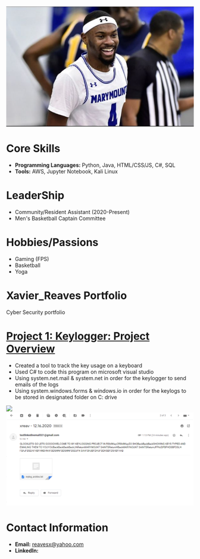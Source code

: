 ![](/images/zae%20smiling.PNG)

# Core Skills
- **Programming Languages:** Python, Java, HTML/CSS/JS, C#, SQL
- **Tools:** AWS, Jupyter Notebook, Kali Linux

# LeaderShip
- Community/Resident Assistant (2020-Present)
- Men's Basketball Captain Committee

# Hobbies/Passions
- Gaming (FPS)
- Basketball
- Yoga

# Xavier_Reaves Portfolio
Cyber Security portfolio 

# [Project 1: Keylogger: Project Overview](https://github.com/ayezaee/Keylogger)
* Created a tool to track the key usage on a keyboard
* Used C# to code this program on microsoft visual studio 
* Using system.net.mail & system.net in order for the keylogger to send emails of the logs
* Using system.windows.forms & windows.io in order for the keylogs to be stored in designated folder on C: drive

![](/images/ezgif.com-gif-maker.gif)
![](/images/Capture2.PNG)

# Contact Information
- **Email:** reavesx@yahoo.com
- **LinkedIn:** [](https://www.linkedin.com/in/xavier-reaves-55a8a71aa/)
